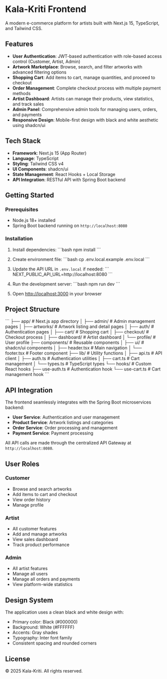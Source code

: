 # Kala-Kriti Frontend

A modern e-commerce platform for artists built with Next.js 15, TypeScript, and Tailwind CSS.

## Features

- **User Authentication**: JWT-based authentication with role-based access control (Customer, Artist, Admin)
- **Artwork Marketplace**: Browse, search, and filter artworks with advanced filtering options
- **Shopping Cart**: Add items to cart, manage quantities, and proceed to checkout
- **Order Management**: Complete checkout process with multiple payment methods
- **Artist Dashboard**: Artists can manage their products, view statistics, and track sales
- **Admin Panel**: Comprehensive admin tools for managing users, orders, and payments
- **Responsive Design**: Mobile-first design with black and white aesthetic using shadcn/ui

## Tech Stack

- **Framework**: Next.js 15 (App Router)
- **Language**: TypeScript
- **Styling**: Tailwind CSS v4
- **UI Components**: shadcn/ui
- **State Management**: React Hooks + Local Storage
- **API Integration**: RESTful API with Spring Boot backend

## Getting Started

### Prerequisites

- Node.js 18+ installed
- Spring Boot backend running on `http://localhost:8080`

### Installation

1. Install dependencies:
\`\`\`bash
npm install
\`\`\`

2. Create environment file:
\`\`\`bash
cp .env.local.example .env.local
\`\`\`

3. Update the API URL in `.env.local` if needed:
\`\`\`
NEXT_PUBLIC_API_URL=http://localhost:8080
\`\`\`

4. Run the development server:
\`\`\`bash
npm run dev
\`\`\`

5. Open [http://localhost:3000](http://localhost:3000) in your browser

## Project Structure

\`\`\`
├── app/                    # Next.js app directory
│   ├── admin/             # Admin management pages
│   ├── artworks/          # Artwork listing and detail pages
│   ├── auth/              # Authentication pages
│   ├── cart/              # Shopping cart
│   ├── checkout/          # Checkout process
│   ├── dashboard/         # Artist dashboard
│   └── profile/           # User profile
├── components/            # Reusable components
│   ├── ui/               # shadcn/ui components
│   ├── header.tsx        # Main navigation
│   └── footer.tsx        # Footer component
├── lib/                   # Utility functions
│   ├── api.ts            # API client
│   ├── auth.ts           # Authentication utilities
│   ├── cart.ts           # Cart management
│   └── types.ts          # TypeScript types
└── hooks/                 # Custom React hooks
    ├── use-auth.ts       # Authentication hook
    └── use-cart.ts       # Cart management hook
\`\`\`

## API Integration

The frontend seamlessly integrates with the Spring Boot microservices backend:

- **User Service**: Authentication and user management
- **Product Service**: Artwork listings and categories
- **Order Service**: Order processing and management
- **Payment Service**: Payment processing

All API calls are made through the centralized API Gateway at `http://localhost:8080`.

## User Roles

### Customer
- Browse and search artworks
- Add items to cart and checkout
- View order history
- Manage profile

### Artist
- All customer features
- Add and manage artworks
- View sales dashboard
- Track product performance

### Admin
- All artist features
- Manage all users
- Manage all orders and payments
- View platform-wide statistics

## Design System

The application uses a clean black and white design with:
- Primary color: Black (#000000)
- Background: White (#FFFFFF)
- Accents: Gray shades
- Typography: Inter font family
- Consistent spacing and rounded corners

## License

© 2025 Kala-Kriti. All rights reserved.
